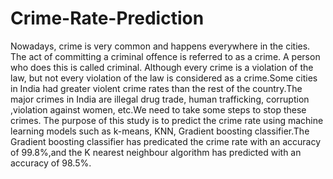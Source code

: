 # Crime-Rate-Prediction
Nowadays, crime is very common and happens everywhere in the cities. The act of committing a criminal offence is referred to as a crime. A person who does this is called criminal. Although every crime is a violation of the law, but not every violation of the law is considered as a crime.Some cities in India had greater violent crime rates than the rest of the country.The major crimes in India are illegal drug trade, human trafficking, corruption ,violation against women, etc.We need to take some steps to stop these crimes. The purpose of this study is to predict the crime rate using machine learning models such as k-means, KNN, Gradient boosting classifier.The Gradient boosting classifier has predicated the crime rate with an accuracy of 99.8%,and the K nearest neighbour algorithm has predicted with an accuracy of 98.5%.

